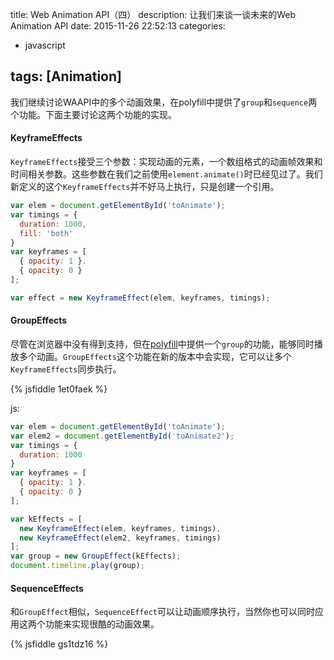 title: Web Animation API（四） 
description: 让我们来谈一谈未来的Web Animation API
date: 2015-11-26 22:52:13
categories:
- javascript

tags: [Animation]
---
我们继续讨论WAAPI中的多个动画效果，在polyfill中提供了`group`和`sequence`两个功能。下面主要讨论这两个功能的实现。<!-- more -->
#### KeyframeEffects
`KeyframeEffects`接受三个参数：实现动画的元素，一个数组格式的动画帧效果和时间相关参数。这些参数在我们之前使用`element.animate()`时已经见过了。我们新定义的这个`KeyframeEffects`并不好马上执行，只是创建一个引用。
```javascript
var elem = document.getElementById('toAnimate');
var timings = {
  duration: 1000,
  fill: 'both'
}
var keyframes = [
  { opacity: 1 }.
  { opacity: 0 }
];

var effect = new KeyframeEffect(elem, keyframes, timings);
```
#### GroupEffects
尽管在浏览器中没有得到支持，但在[polyfill](https://github.com/web-animations/web-animations-js)中提供一个`group`的功能，能够同时播放多个动画。`GroupEffects`这个功能在新的版本中会实现，它可以让多个`KeyframeEffects`同步执行。

{% jsfiddle 1et0faek %}

js:
```javascript
var elem = document.getElementById('toAnimate');
var elem2 = document.getElementById('toAnimate2');
var timings = {
  duration: 1000
}
var keyframes = [
  { opacity: 1 }.
  { opacity: 0 }
];

var kEffects = [
  new KeyframeEffect(elem, keyframes, timings),
  new KeyframeEffect(elem2, keyframes, timings)
];
var group = new GroupEffect(kEffects);
document.timeline.play(group);
```
#### SequenceEffects
和`GroupEffect`相似，`SequenceEffect`可以让动画顺序执行，当然你也可以同时应用这两个功能来实现很酷的动画效果。

{% jsfiddle gs1tdz16 %}

